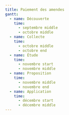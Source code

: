 ```yaml
---
title: Paiement des amendes
gantt:
  - name: Découverte
    time:
      - septembre middle
      - octobre middle
  - name: Collecte
    time:
      - octobre middle
      - octobre end
  - name: Étude
    time:
      - novembre start
      - novembre middle
  - name: Proposition
    time:
      - novembre middle
      - novembre end
  - name: Application
    time:
      - décembre start
      - décembre middle
---
```


